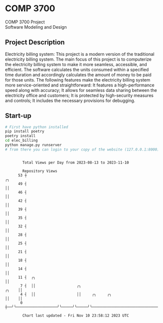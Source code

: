 # COMP 3700
COMP 3700 Project  
Software Modeling and Design
## Project Description
Electricity billing system: This project is a modern version of the traditional electricity billing system. The main focus of this project is to computerize the electricity billing system to make it more seamless, accessible, and efficient. The software calculates the units consumed within a specified time duration and accordingly calculates the amount of money to be paid for those units. The following features make the electricity billing system more service-oriented and straightforward: It features a high-performance speed along with accuracy; It allows for seamless data sharing between the electricity office and customers; It is protected by high-security measures and controls; It includes the necessary provisions for debugging.

## Start-up
```bash
# First have python installed
pip install poetry
poetry install
cd elec_billing
python manage.py runserver
# from there you can login to your copy of the website (127.0.0.1:8000), default creds are admin/admin
```

```

        Total Views per Day from 2023-08-13 to 2023-11-10

        Repository Views
      53 ┼                                                                                      ╭╮
      49 ┤                                                                                      ││
      46 ┤                                                                                      ││
      42 ┤                                                                                      ││
      39 ┤                                                                                      ││
      35 ┤                                                                                      ││
      32 ┤                                                                                      ││
      28 ┤                                                                                      ││
      25 ┤                                                                                      ││
      21 ┤                                                                                      ││
      18 ┤                                                                                      ││
      14 ┤                                                                                      ││
      11 ┤  ╭╮                                                                                  ││
       7 ┤  ││                   ╭╮                                                       ╭╮    ││
       4 ┤  ││                   ││     ╭╮     ╭╮                                         ││    ││
       0 ┼──╯╰───────────────────╯╰─────╯╰─────╯╰─────────────────────────────────────────╯╰────╯╰─

        Chart last updated - Fri Nov 10 23:58:12 2023 UTC
        
```
